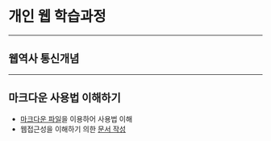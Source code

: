 # 개인 웹 학습과정

---
## 웹역사 통신개념

---

## 마크다운 사용법 이해하기

- [마크다운 파일](a_asset/markdown.md)을 이용하어 사용법 이해
- 웹접근성을 이해하기 의한 [문서 작성](a_asset/web.accessibility.md)

